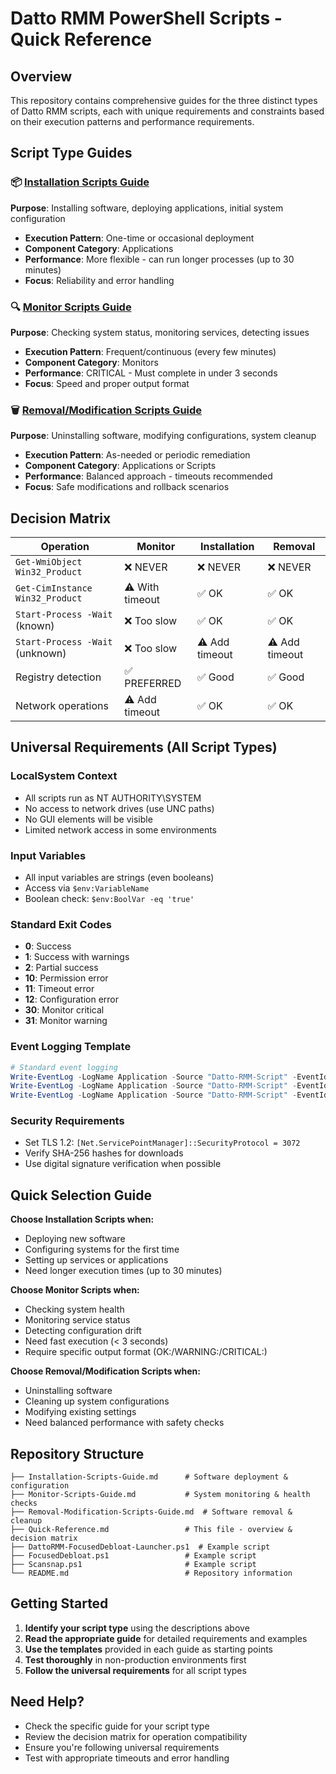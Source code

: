 # Datto RMM PowerShell Scripts - Quick Reference

## Overview

This repository contains comprehensive guides for the three distinct types of Datto RMM scripts, each with unique requirements and constraints based on their execution patterns and performance requirements.

## Script Type Guides

### 📦 [Installation Scripts Guide](Installation-Scripts-Guide.md)

**Purpose**: Installing software, deploying applications, initial system configuration

- **Execution Pattern**: One-time or occasional deployment
- **Component Category**: Applications
- **Performance**: More flexible - can run longer processes (up to 30 minutes)
- **Focus**: Reliability and error handling

### 🔍 [Monitor Scripts Guide](Monitor-Scripts-Guide.md)

**Purpose**: Checking system status, monitoring services, detecting issues

- **Execution Pattern**: Frequent/continuous (every few minutes)
- **Component Category**: Monitors
- **Performance**: CRITICAL - Must complete in under 3 seconds
- **Focus**: Speed and proper output format

### 🗑️ [Removal/Modification Scripts Guide](Removal-Modification-Scripts-Guide.md)

**Purpose**: Uninstalling software, modifying configurations, system cleanup

- **Execution Pattern**: As-needed or periodic remediation
- **Component Category**: Applications or Scripts
- **Performance**: Balanced approach - timeouts recommended
- **Focus**: Safe modifications and rollback scenarios

## Decision Matrix

| Operation | Monitor | Installation | Removal |
|-----------|---------|-------------|---------|
| `Get-WmiObject Win32_Product` | ❌ NEVER | ❌ NEVER | ❌ NEVER |
| `Get-CimInstance Win32_Product` | ⚠️ With timeout | ✅ OK | ✅ OK |
| `Start-Process -Wait` (known) | ❌ Too slow | ✅ OK | ✅ OK |
| `Start-Process -Wait` (unknown) | ❌ Too slow | ⚠️ Add timeout | ⚠️ Add timeout |
| Registry detection | ✅ PREFERRED | ✅ Good | ✅ Good |
| Network operations | ⚠️ Add timeout | ✅ OK | ✅ OK |

## Universal Requirements (All Script Types)

### LocalSystem Context

- All scripts run as NT AUTHORITY\SYSTEM
- No access to network drives (use UNC paths)
- No GUI elements will be visible
- Limited network access in some environments

### Input Variables

- All input variables are strings (even booleans)
- Access via `$env:VariableName`
- Boolean check: `$env:BoolVar -eq 'true'`

### Standard Exit Codes

- **0**: Success
- **1**: Success with warnings
- **2**: Partial success
- **10**: Permission error
- **11**: Timeout error
- **12**: Configuration error
- **30**: Monitor critical
- **31**: Monitor warning

### Event Logging Template

```powershell
# Standard event logging
Write-EventLog -LogName Application -Source "Datto-RMM-Script" -EventId 40000 -Message "Success message"  # Success
Write-EventLog -LogName Application -Source "Datto-RMM-Script" -EventId 40001 -Message "Warning message"  # Warning
Write-EventLog -LogName Application -Source "Datto-RMM-Script" -EventId 40002 -Message "Error message"    # Error
```

### Security Requirements

- Set TLS 1.2: `[Net.ServicePointManager]::SecurityProtocol = 3072`
- Verify SHA-256 hashes for downloads
- Use digital signature verification when possible

## Quick Selection Guide

**Choose Installation Scripts when:**

- Deploying new software
- Configuring systems for the first time
- Setting up services or applications
- Need longer execution times (up to 30 minutes)

**Choose Monitor Scripts when:**

- Checking system health
- Monitoring service status
- Detecting configuration drift
- Need fast execution (< 3 seconds)
- Require specific output format (OK:/WARNING:/CRITICAL:)

**Choose Removal/Modification Scripts when:**

- Uninstalling software
- Cleaning up system configurations
- Modifying existing settings
- Need balanced performance with safety checks

## Repository Structure

```text
├── Installation-Scripts-Guide.md      # Software deployment & configuration
├── Monitor-Scripts-Guide.md           # System monitoring & health checks
├── Removal-Modification-Scripts-Guide.md  # Software removal & cleanup
├── Quick-Reference.md                 # This file - overview & decision matrix
├── DattoRMM-FocusedDebloat-Launcher.ps1  # Example script
├── FocusedDebloat.ps1                 # Example script
├── Scansnap.ps1                       # Example script
└── README.md                          # Repository information
```

## Getting Started

1. **Identify your script type** using the descriptions above
2. **Read the appropriate guide** for detailed requirements and examples
3. **Use the templates** provided in each guide as starting points
4. **Test thoroughly** in non-production environments first
5. **Follow the universal requirements** for all script types

## Need Help?

- Check the specific guide for your script type
- Review the decision matrix for operation compatibility
- Ensure you're following universal requirements
- Test with appropriate timeouts and error handling
